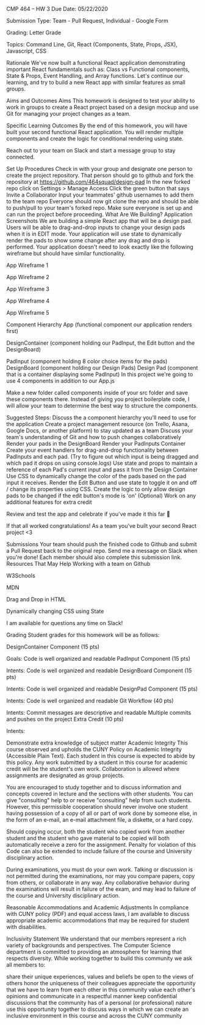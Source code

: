 CMP 464 – HW 3
Due Date: 05/22/2020

Submission Type: Team - Pull Request, Individual - Google Form

Grading: Letter Grade

Topics: Command Line, Git, React (Components, State, Props, JSX), Javascript, CSS

Rationale
We've now built a functional React application demonstrating important React fundamentals such as: Class vs Functional components, State & Props, Event Handling, and Array functions. Let's continue our learning, and try to build a new React app with similar features as small groups.

Aims and Outcomes
Aims
This homework is designed to test your ability to work in groups to create a React project based on a design mockup and use Git for managing your project changes as a team.

Specific Learning Outcomes
By the end of this homework, you will have built your second functional React application. You will render multiple components and create the logic for conditional rendering using state.

Reach out to your team on Slack and start a message group to stay connected.

Set Up Procedures
Check in with your group and designate one person to create the project repository.
That person should go to github and fork the repository at https://github.com/464squad/design-pad
In the new forked repo click on Settings > Manage Access
Click the green button that says Invite a Collaborator
Input your teammates' github usernames to add them to the team repo
Everyone should now git clone the repo and should be able to push/pull to your team's forked repo.
Make sure everyone is set up and can run the project before proceeding.
What Are We Building? Application Screenshots
We are building a simple React app that will be a design pad. Users will be able to drag-and-drop inputs to change your design pads when it is in EDIT mode. Your application will use state to dynamically render the pads to show some change after any drag and drop is performed. Your application doesn't need to look exactly like the following wireframe but should have similar functionality.

App Wireframe 1

App Wireframe 2

App Wireframe 3

App Wireframe 4

App Wireframe 5

Component Hierarchy
App (functional component our application renders first)

DesignContainer (component holding our PadInput, the Edit button and the DesignBoard)

PadInput (component holding 8 color choice items for the pads)
DesignBoard (component holding our Design Pads)
Design Pad (component that is a container displaying some PadInput)
In this project we're going to use 4 components in addition to our App.js

Make a new folder called components inside of your src folder and save these components there. Instead of giving you project boilerplate code, I will allow your team to determine the best way to structure the components.

Suggested Steps:
Discuss the a component hierarchy you'll need to use for the application
Create a project management resource (on Trello, Asana, Google Docs, or another platform) to stay updated as a team
Discuss your team's understanding of Git and how to push changes collaboratively
Render your pads in the DesignBoard
Render your PadInputs Container
Create your event handlers for drag-and-drop functionality between PadInputs and each pad. (Try to figure out which input is being dragged and which pad it drops on using console.logs)
Use state and props to maintain a reference of each Pad's current input and pass it from the Design Container
Use CSS to dynamically change the color of the pads based on the pad input it receives.
Render the Edit Button and use state to toggle it on and off / change its properties using CSS.
Create the logic to only allow design pads to be changed if the edit button's mode is 'on'
(Optional) Work on any additional features for extra credit

Review and test the app and celebrate if you've made it this far 🚀

If that all worked congratulations! As a team you've built your second React project <3

Submissions
Your team should push the finished code to Github and submit a Pull Request back to the original repo.
Send me a message on Slack when you're done!
Each member should also complete this submission link.
Resources That May Help
Working with a team on Github

W3Schools

MDN

Drag and Drop in HTML

Dynamically changing CSS using State

I am available for questions any time on Slack!

Grading
Student grades for this homework will be as follows:

DesignContainer Component (15 pts)

Goals:
Code is well organized and readable
PadInput Component (15 pts)

Intents:
Code is well organized and readable
DesignBoard Component (15 pts)

Intents:
Code is well organized and readable
DesignPad Component (15 pts)

Intents:
Code is well organized and readable
Git Workflow (40 pts)

Intents:
Commit messages are descriptive and readable
Multiple commits and pushes on the project
Extra Credit (10 pts)

Intents:

Demonstrate extra knowledge of subject matter
Academic Integrity
This course observed and upholds the CUNY Policy on Academic Integrity (Accessible Plain Text). Each student in this course is expected to abide by this policy. Any work submitted by a student in this course for academic credit will be the student's own work. Collaboration is allowed where assignments are designated as group projects.

You are encouraged to study together and to discuss information and concepts covered in lecture and the sections with other students. You can give "consulting" help to or receive "consulting" help from such students. However, this permissible cooperation should never involve one student having possession of a copy of all or part of work done by someone else, in the form of an e-mail, an e-mail attachment file, a diskette, or a hard copy.

Should copying occur, both the student who copied work from another student and the student who gave material to be copied will both automatically receive a zero for the assignment. Penalty for violation of this Code can also be extended to include failure of the course and University disciplinary action.

During examinations, you must do your own work. Talking or discussion is not permitted during the examinations, nor may you compare papers, copy from others, or collaborate in any way. Any collaborative behavior during the examinations will result in failure of the exam, and may lead to failure of the course and University disciplinary action.

Reasonable Accommodations and Academic Adjustments
In compliance with CUNY policy (PDF) and equal access laws, I am available to discuss appropriate academic accommodations that may be required for student with disabilities.

Inclusivity Statement
We understand that our members represent a rich variety of backgrounds and perspectives. The Computer Science department is committed to providing an atmosphere for learning that respects diversity. While working together to build this community we ask all members to:

share their unique experiences, values and beliefs
be open to the views of others
honor the uniqueness of their colleagues
appreciate the opportunity that we have to learn from each other in this community
value each other's opinions and communicate in a respectful manner
keep confidential discussions that the community has of a personal (or professional) nature
use this opportunity together to discuss ways in which we can create an inclusive environment in this course and across the CUNY community
